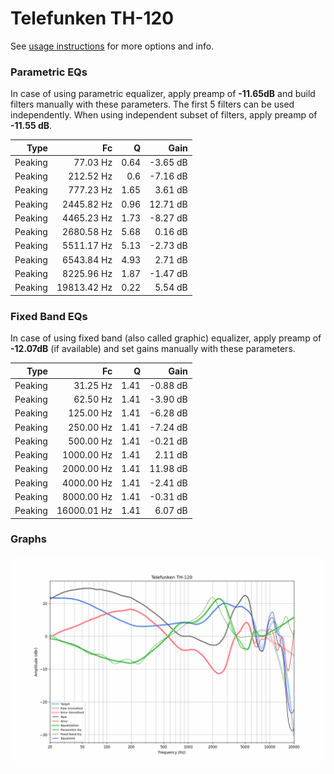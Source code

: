 # Telefunken TH-120
See [usage instructions](https://github.com/jaakkopasanen/AutoEq#usage) for more options and info.

### Parametric EQs
In case of using parametric equalizer, apply preamp of **-11.65dB** and build filters manually
with these parameters. The first 5 filters can be used independently.
When using independent subset of filters, apply preamp of **-11.55 dB**.

| Type    | Fc          |    Q | Gain     |
|--------:|------------:|-----:|---------:|
| Peaking | 77.03 Hz    | 0.64 | -3.65 dB |
| Peaking | 212.52 Hz   | 0.6  | -7.16 dB |
| Peaking | 777.23 Hz   | 1.65 | 3.61 dB  |
| Peaking | 2445.82 Hz  | 0.96 | 12.71 dB |
| Peaking | 4465.23 Hz  | 1.73 | -8.27 dB |
| Peaking | 2680.58 Hz  | 5.68 | 0.16 dB  |
| Peaking | 5511.17 Hz  | 5.13 | -2.73 dB |
| Peaking | 6543.84 Hz  | 4.93 | 2.71 dB  |
| Peaking | 8225.96 Hz  | 1.87 | -1.47 dB |
| Peaking | 19813.42 Hz | 0.22 | 5.54 dB  |

### Fixed Band EQs
In case of using fixed band (also called graphic) equalizer, apply preamp of **-12.07dB**
(if available) and set gains manually with these parameters.

| Type    | Fc          |    Q | Gain     |
|--------:|------------:|-----:|---------:|
| Peaking | 31.25 Hz    | 1.41 | -0.88 dB |
| Peaking | 62.50 Hz    | 1.41 | -3.90 dB |
| Peaking | 125.00 Hz   | 1.41 | -6.28 dB |
| Peaking | 250.00 Hz   | 1.41 | -7.24 dB |
| Peaking | 500.00 Hz   | 1.41 | -0.21 dB |
| Peaking | 1000.00 Hz  | 1.41 | 2.11 dB  |
| Peaking | 2000.00 Hz  | 1.41 | 11.98 dB |
| Peaking | 4000.00 Hz  | 1.41 | -2.41 dB |
| Peaking | 8000.00 Hz  | 1.41 | -0.31 dB |
| Peaking | 16000.01 Hz | 1.41 | 6.07 dB  |

### Graphs
![](./Telefunken%20TH-120.png)